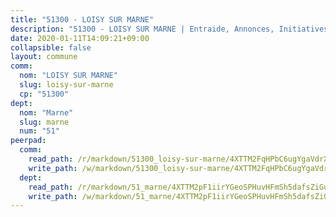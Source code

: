 ```yaml
---
title: "51300 - LOISY SUR MARNE"
description: "51300 - LOISY SUR MARNE | Entraide, Annonces, Initiatives"
date: 2020-01-11T14:09:21+09:00
collapsible: false
layout: commune
comm:
  nom: "LOISY SUR MARNE"
  slug: loisy-sur-marne
  cp: "51300"
dept:
  nom: "Marne"
  slug: marne
  num: "51"
peerpad:
  comm:
    read_path: /r/markdown/51300_loisy-sur-marne/4XTTM2FqHPbC6ugYgaVdrXy8MBbYT7hEXGsQyVFRP5QBpYfEe
    write_path: /w/markdown/51300_loisy-sur-marne/4XTTM2FqHPbC6ugYgaVdrXy8MBbYT7hEXGsQyVFRP5QBpYfEe-K3TgU1JPw1bdH7QsX9cfK6EjGSXugVZFZe4bRzz3SvTQRNd3P4dW538eYtYd9gM2og6Z3yBUotWoz4ig5qkzAAywMVbrZ9X2hK81kamt59mbSmsE5ChNN6MVNzKFWRbNXb71KD34
  dept:
    read_path: /r/markdown/51_marne/4XTTM2pF1iirYGeoSPHuvHFmSh5dafsZiGuDVqApNYr9W2doe
    write_path: /w/markdown/51_marne/4XTTM2pF1iirYGeoSPHuvHFmSh5dafsZiGuDVqApNYr9W2doe-K3TgV7EpXmd75L5pz6aUTALihWsFeiubyposyfPgz6DbQby3ZQF3gNXaGqeRVGevfRz46yND7Y8QkCv5VozWFj5shZbEokjWNQrdmmsAHCxzuLQj5kuinh4kCdsefHKLdp7xhUwa
---
```


